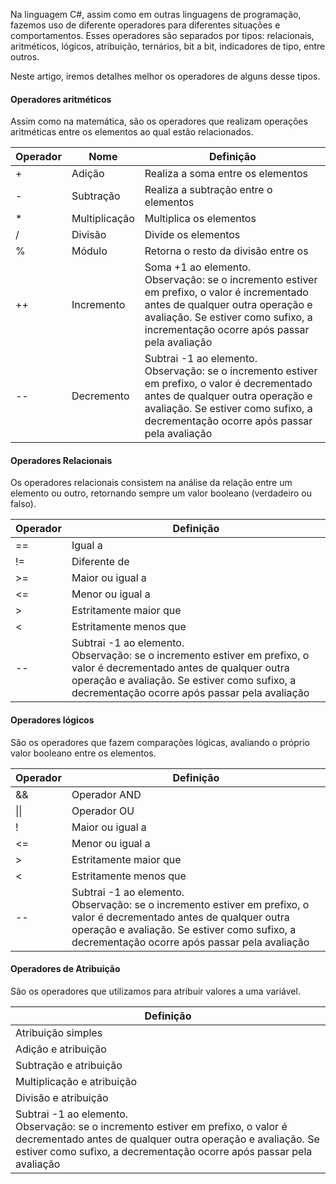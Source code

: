 
Na linguagem C#, assim como em outras linguagens de programação, fazemos uso de diferente operadores para diferentes situações e comportamentos. Esses operadores são separados por tipos: relacionais, aritméticos, lógicos, atribuição, ternários, bit a bit, indicadores de tipo, entre outros.

Neste artigo, iremos detalhes melhor os operadores de alguns desse tipos.

#### Operadores aritméticos

Assim como na matemática, são os operadores que realizam operações aritméticas entre os elementos ao qual estão relacionados.

| **Operador** | **Nome**      | **Definição**                                                                                                                                                                                                              |
| ------------ | ------------- | -------------------------------------------------------------------------------------------------------------------------------------------------------------------------------------------------------------------------- |
| +            | Adição        | Realiza a soma entre os elementos                                                                                                                                                                                          |
| -            | Subtração     | Realiza a subtração entre o elementos                                                                                                                                                                                      |
| *            | Multiplicação | Multiplica os elementos                                                                                                                                                                                                    |
| /            | Divisão       | Divide os elementos                                                                                                                                                                                                        |
| %            | Módulo        | Retorna o resto da divisão entre os                                                                                                                                                                                        |
| ++           | Incremento    | Soma +1 ao elemento. <br>Observação: se o incremento estiver em prefixo, o valor é incrementado antes de qualquer outra operação e avaliação. Se estiver como sufixo, a incrementação ocorre após passar pela avaliação    |
| --           | Decremento    | Subtrai -1 ao elemento. <br>Observação: se o incremento estiver em prefixo, o valor é decrementado antes de qualquer outra operação e avaliação. Se estiver como sufixo, a decrementação ocorre após passar pela avaliação |

#### Operadores Relacionais

Os operadores relacionais consistem na análise da relação entre um elemento ou outro, retornando sempre um valor booleano (verdadeiro ou falso).

| **Operador** | **Definição**                                                                                                                                                                                                              |
| ------------ | -------------------------------------------------------------------------------------------------------------------------------------------------------------------------------------------------------------------------- |
| ==           | Igual a                                                                                                                                                                                                                    |
| !=           | Diferente de                                                                                                                                                                                                               |
| >=           | Maior ou igual a                                                                                                                                                                                                           |
| <=           | Menor ou igual a                                                                                                                                                                                                           |
| >            | Estritamente maior que                                                                                                                                                                                                     |
| <            | Estritamente menos que                                                                                                                                                                                                     |
| --           | Subtrai -1 ao elemento. <br>Observação: se o incremento estiver em prefixo, o valor é decrementado antes de qualquer outra operação e avaliação. Se estiver como sufixo, a decrementação ocorre após passar pela avaliação |

#### Operadores lógicos

São os operadores que fazem comparações lógicas, avaliando o próprio valor booleano entre os elementos.

| **Operador** | **Definição**                                                                                                                                                                                                              |
| ------------ | -------------------------------------------------------------------------------------------------------------------------------------------------------------------------------------------------------------------------- |
| &&           | Operador AND                                                                                                                                                                                                               |
| \|\|         | Operador OU                                                                                                                                                                                                                |
| !            | Maior ou igual a                                                                                                                                                                                                           |
| <=           | Menor ou igual a                                                                                                                                                                                                           |
| >            | Estritamente maior que                                                                                                                                                                                                     |
| <            | Estritamente menos que                                                                                                                                                                                                     |
| --           | Subtrai -1 ao elemento. <br>Observação: se o incremento estiver em prefixo, o valor é decrementado antes de qualquer outra operação e avaliação. Se estiver como sufixo, a decrementação ocorre após passar pela avaliação |

#### Operadores de Atribuição

São os operadores que utilizamos para atribuir valores a uma variável.

| **Definição**                                                                                                                                                                                                              |
| -------------------------------------------------------------------------------------------------------------------------------------------------------------------------------------------------------------------------- |
| Atribuição simples                                                                                                                                                                                                         |
| Adição e atribuição                                                                                                                                                                                                        |
| Subtração e atribuição                                                                                                                                                                                                     |
| Multiplicação e atribuição                                                                                                                                                                                                 |
| Divisão e atribuição                                                                                                                                                                                                       |
| Subtrai -1 ao elemento. <br>Observação: se o incremento estiver em prefixo, o valor é decrementado antes de qualquer outra operação e avaliação. Se estiver como sufixo, a decrementação ocorre após passar pela avaliação |

